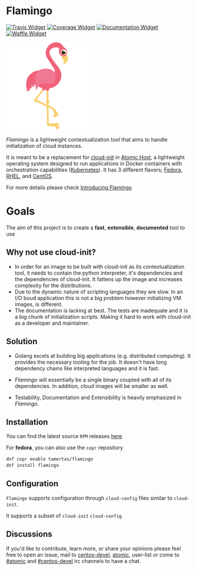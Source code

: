 # Flamingo

[![Travis Widget]][Travis] [![Coverage Widget]][Coverage] [![Documentation Widget]][Documentation] [![Waffle Widget]][Waffle]

[Travis Widget]: https://travis-ci.org/tmrts/flamingo.svg?branch=master
[Travis]: http://travis-ci.org/tmrts/flamingo
[Coverage Widget]: https://coveralls.io/repos/tmrts/flamingo/badge.svg?branch=master&service=github
[Coverage]: https://coveralls.io/github/tmrts/flamingo?branch=master
[Documentation Widget]: https://godoc.org/github.com/tmrts/flamingo?status.png
[Documentation]: https://godoc.orgp/github.com/tmrts/flamingo
[Waffle Widget]: https://badge.waffle.io/tmrts/flamingo.png?label=ready&title=Ready
[Waffle]: https://waffle.io/tmrts/flamingo

![Flamingo Logo](/logo.png)

*Flamingo* is a lightweight contextualization tool that aims to handle
initialization of cloud instances.

It is meant to be a replacement for [cloud-init] in [Atomic Host], a lightweight
operating system designed to run applications in Docker containers with
orchestration capabilities ([Kubernetes]). It has 3 different
flavors; [Fedora], [RHEL], and [CentOS].

For more details please check [Introducing Flamingo]

# Goals
The aim of this project is to create a **fast**, **extensible**, **documented**
tool to use

## Why not use cloud-init?

- In order for an image to be built with cloud-init as its contextualization tool,
 it needs to contain the python interpreter, it's dependencies and the dependencies of
 cloud-init. It fattens up the image and increases complexity for the distributions.
- Due to the dynamic nature of scripting languages they are slow. In an I/O boud
application this is not a big problem however initializing VM images, is different.
- The documentation is lacking at best. The tests are inadequate and it is a big chunk
of initialization scripts. Making it hard to work with cloud-init as a developer and
maintainer.

## Solution

- Golang excels at building big applications (e.g. distributed computing).
  It provides the necessary tooling for the job. It doesn't have long
  dependency chains like interpreted languages and it is fast.

- *Flamingo* will essentially be a single binary coupled with all of its
  dependencies. In addition, cloud images will be smaller as well.

- Testability, Documentation and Extensibility is heavily emphasized in *Flamingo*.

## Installation

You can find the latest source `RPM` releases [here](https://github.com/tmrts/flamingo/releases/latest)

For **fedora**, you can also use the `copr` repository
``` bash
dnf copr enable tamertas/flamingo
dnf install flamingo
```

## Configuration

`Flamingo` supports configuration through `cloud-config` files similar to
`cloud-init`.

It supports a subset of `cloud-init` `cloud-config`.

## Discussions
If you'd like to contribute, learn more, or share your opinions
please feel free to open an issue, mail to [centos-devel], [atomic],
user-list or come to [#atomic](irc://irc.freenode.net/#atomic-devel) and [#centos-devel](irc://irc.freenode.net/#centos-devel) irc channels to have a chat.

[Introducing Flamingo]: http://tmrts.com/post/flamingo/
[cloud-init]: http://cloudinit.readthedocs.org/en/latest/
[Kubernetes]: http://kubernetes.io
[Atomic Host]: http://projectatomic.io
[Fedora]: http://www.projectatomic.io/download/
[CentOS]: http://www.projectatomic.io/download/
[RHEL]: http://www.projectatomic.io/download/
[centos-devel]: https://lists.centos.org/mailman/listinfo/centos-devel
[atomic]: https://lists.projectatomic.io/mailman/listinfo/atomic
